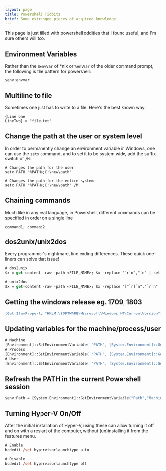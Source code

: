 ```yaml
---
layout: page
title: Powershell Tidbits
brief: Some estranged pieces of acquired knowledge.
---
```


This page is just filled with powershell oddities that I found useful, and I'm sure others will too.

## Environment Variables

Rather than the `$envVar` of *nix or `%envVar` of the older command prompt, the following is the pattern for powershell:
```
$env:envVar
```

## Multiline to file

Sometimes one just has to write to a file. Here's the best known way:
```
{Line one
LineTwo} > "file.txt"
```

## Change the path at the user or system level

In order to permanently change an environment variable in Windows, one can use the `setx` command, and to set it to be system wide, add the suffix switch of `/M`.
```
# Changes the path for the user
setx PATH "%PATH%;C:\new\path" 

# Changes the path for the entire system
setx PATH "%PATH%;C:\new\path" /M
```

## Chaining commands

Much like in any real language, in Powershell, different commands can be specified in order on a single line
```
command1; command2
```

## dos2unix/unix2dos

Every programmer's nightmare, line ending differences. These quick one-liners can solve that issue!

```ps
# dos2unix
$x = get-content -raw -path <FILE_NAME>; $x -replace "`r`n","`n" | set-content -path <FILE_NAME>

# unix2dos
$x = get-content -raw -path <FILE_NAME>; $x -replace "[^`r]`n","`r`n" | set-content -path <FILE_NAME>
```

## Getting the windows release eg. 1709, 1803

```ps
(Get-ItemProperty "HKLM:\SOFTWARE\Microsoft\Windows NT\CurrentVersion").ReleaseId
```

## Updating variables for the machine/process/user

```ps
# Machine
[Environment]::SetEnvironmentVariable( "PATH", [System.Environment]::GetEnvironmentVariable("PATH","Machine") + ";C:\other\bin", [System.EnvironmentVariableTarget]::Machine )
# Process
[Environment]::SetEnvironmentVariable( "PATH", [System.Environment]::GetEnvironmentVariable("PATH","Process") + ";C:\other\bin", [System.EnvironmentVariableTarget]::Process )
# User
[Environment]::SetEnvironmentVariable( "PATH", [System.Environment]::GetEnvironmentVariable("PATH","User") + ";C:\other\bin", [System.EnvironmentVariableTarget]::User )
```

## Refresh the PATH in the current Powershell session

```ps
$env:Path = [System.Environment]::GetEnvironmentVariable("Path","Machine") + ";" + [System.Environment]::GetEnvironmentVariable("Path","User")
```

## Turning Hyper-V On/Off

After the initial installation of Hyper-V, using these can allow turning it off and on with a restart of the computer, without (un)installing it from the features menu.

```ps
# Enable
bcdedit /set hypervisorlaunchtype auto

# Disable
bcdedit /set hypervisorlaunchtype off
```